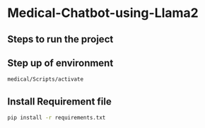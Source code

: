 # Medical-Chatbot-using-Llama2

## Steps to run the project

## Step up of environment

```bash
medical/Scripts/activate
```

## Install Requirement file
```bash
pip install -r requirements.txt
```

